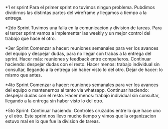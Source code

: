 *1 er sprint
Para el primer sprint no tuvimos ningun problema. Pubdimos dividirnos las distintas partes del wireframe y llegamos a tiempo a la entrega. 

*2do Sprint
Tuvimos una falla en la comunicacion y division de tareas. Para el tercer sprint vamos a implementar las weekly y un mejor control del trabajo que hace el otro. 

*3er Sprint
Comenzar a hacer: reuniones semanales para ver los avances del equipo y despejar dudas, para no llegar con trabas a la entrega del sprint.
Hacer más: reuniones y feedback entre compañeros.
Continuar haciendo: despejar dudas con el resto. 
Hacer menos: trabajo individual sin consultar, llegando a la entrega sin haber visto lo del otro. 
Dejar de hacer: lo mismo que antes. 

*4to Sprint
Comenzar a hacer: reuniones semanales para ver los avances del equipo o mantenernos al tanto via whatsapp. 
Continuar haciendo: despejar dudas con el resto. 
Hacer menos: trabajo individual sin consultar, llegando a la entrega sin haber visto lo del otro. 

*5to Sprint:
Continuar haciendo: Controles cruzados entre lo que hace uno y el otro. 
Este sprint nos llevo mucho tiempo y vimos que la organizacion estuvo mal en lo que fue la division de tareas. 

